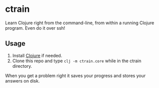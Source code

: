 # ctrain

Learn Clojure right from the command-line, from within a running Clojure program. Even do it over ssh!

## Usage

1. Install [Clojure](https://clojure.org/guides/getting_started) if needed.
2. Clone this repo and type `clj -m ctrain.core` while in the ctrain directory.

When you get a problem right it saves your progress and stores your answers on disk.
